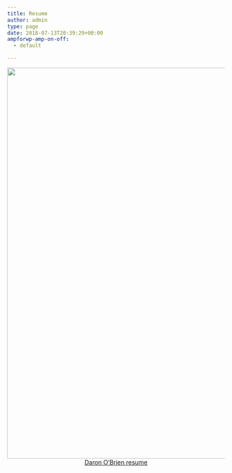 ```yaml
---
title: Resume
author: admin
type: page
date: 2018-07-13T20:39:29+00:00
ampforwp-amp-on-off:
  - default

---
```

<p style="text-align: center;">
  <img class="size-full wp-image-459 aligncenter" src="https://i1.wp.com/daronobrien.me/wp-content/uploads/2018/07/Daron_OBrien.png?resize=640%2C906&#038;ssl=1" alt="" width="640" height="906" srcset="https://i1.wp.com/daronobrien.me/wp-content/uploads/2018/07/Daron_OBrien.png?w=1239&ssl=1 1239w, https://i1.wp.com/daronobrien.me/wp-content/uploads/2018/07/Daron_OBrien.png?resize=212%2C300&ssl=1 212w, https://i1.wp.com/daronobrien.me/wp-content/uploads/2018/07/Daron_OBrien.png?resize=768%2C1087&ssl=1 768w, https://i1.wp.com/daronobrien.me/wp-content/uploads/2018/07/Daron_OBrien.png?resize=723%2C1024&ssl=1 723w, https://i1.wp.com/daronobrien.me/wp-content/uploads/2018/07/Daron_OBrien.png?resize=250%2C354&ssl=1 250w" sizes="(max-width: 640px) 100vw, 640px" data-recalc-dims="1" /><br /> <a href="https://daronobrien.me/wp-content/uploads/2018/07/Daron-OBrien-resume.pdf">Daron O&#8217;Brien resume</a>
</p>